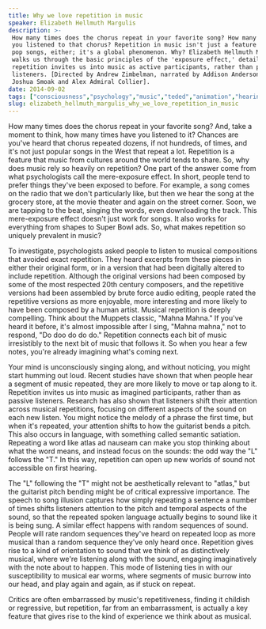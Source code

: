 ```yaml
---
title: Why we love repetition in music
speaker: Elizabeth Hellmuth Margulis
description: >-
 How many times does the chorus repeat in your favorite song? How many times have
 you listened to that chorus? Repetition in music isn't just a feature of Western
 pop songs, either; it's a global phenomenon. Why? Elizabeth Hellmuth Margulis
 walks us through the basic principles of the 'exposure effect,' detailing how
 repetition invites us into music as active participants, rather than passive
 listeners. [Directed by Andrew Zimbelman, narrated by Addison Anderson, music by
 Joshua Smoak and Alex Admiral Collier].
date: 2014-09-02
tags: ["consciousness","psychology","music","teded","animation","hearing","brain"]
slug: elizabeth_hellmuth_margulis_why_we_love_repetition_in_music
---
```


How many times does the chorus repeat in your favorite song? And, take a moment to think,
how many times have you listened to it? Chances are you've heard that chorus repeated
dozens, if not hundreds, of times, and it's not just popular songs in the West that repeat
a lot. Repetition is a feature that music from cultures around the world tends to share.
So, why does music rely so heavily on repetition? One part of the answer come from what
psychologists call the mere-exposure effect. In short, people tend to prefer things
they've been exposed to before. For example, a song comes on the radio that we don't
particularly like, but then we hear the song at the grocery store, at the movie theater
and again on the street corner. Soon, we are tapping to the beat, singing the words, even
downloading the track. This mere-exposure effect doesn't just work for songs. It also
works for everything from shapes to Super Bowl ads. So, what makes repetition so uniquely
prevalent in music?

To investigate, psychologists asked people to listen to musical compositions that avoided
exact repetition. They heard excerpts from these pieces in either their original form, or
in a version that had been digitally altered to include repetition. Although the original
versions had been composed by some of the most respected 20th century composers, and the
repetitive versions had been assembled by brute force audio editing, people rated the
repetitive versions as more enjoyable, more interesting and more likely to have been
composed by a human artist. Musical repetition is deeply compelling. Think about the
Muppets classic, "Mahna Mahna." If you've heard it before, it's almost impossible after I
sing, "Mahna mahna," not to respond, "Do doo do do do." Repetition connects each bit of
music irresistibly to the next bit of music that follows it. So when you hear a few
notes, you're already imagining what's coming next.

Your mind is unconsciously singing along, and without noticing, you might start humming
out loud. Recent studies have shown that when people hear a segment of music repeated,
they are more likely to move or tap along to it. Repetition invites us into music as
imagined participants, rather than as passive listeners. Research has also shown that
listeners shift their attention across musical repetitions, focusing on different aspects
of the sound on each new listen. You might notice the melody of a phrase the first time,
but when it's repeated, your attention shifts to how the guitarist bends a pitch. This
also occurs in language, with something called semantic satiation. Repeating a word like
atlas ad nauseam can make you stop thinking about what the word means, and instead focus
on the sounds: the odd way the "L" follows the "T." In this way, repetition can open up
new worlds of sound not accessible on first hearing.

The "L" following the "T" might not be aesthetically relevant to "atlas," but the
guitarist pitch bending might be of critical expressive importance. The speech to song
illusion captures how simply repeating a sentence a number of times shifts listeners
attention to the pitch and temporal aspects of the sound, so that the repeated spoken
language actually begins to sound like it is being sung. A similar effect happens with 
random sequences of sound. People will rate random sequences they've heard on repeated
loop as more musical than a random sequence they've only heard once. Repetition gives rise
to a kind of orientation to sound that we think of as distinctively musical, where we're
listening along with the sound, engaging imaginatively with the note about to happen. This
mode of listening ties in with our susceptibility to musical ear worms, where segments of
music burrow into our head, and play again and again, as if stuck on repeat.

Critics are often embarrassed by music's repetitiveness, finding it childish or
regressive, but repetition, far from an embarrassment, is actually a key feature that
gives rise to the kind of experience we think about as musical.

<!--
ad_duration=0
event="TED-Ed"
external_start_time=0
intro_duration=0
is_subtitle_required="False"
is_talk_featured="False"
language="en"
language_swap="False"
native_language="en"
number_of_related_talks=6
number_of_speakers=1
number_of_subtitled_videos=0
number_of_tags=7
number_of_talk_download_languages=24
number_of_talk_more_resources=0
number_of_talk_recommendations=0
number_of_talks_take_actions=0
post_ad_duration=0
published_timestamp="2019-02-15 17:37:39"
recording_date="2014-09-02"
speaker_is_published=0
speaker_name="Elizabeth Hellmuth Margulis"
talk_name="Why we love repetition in music"
talks_tags=["consciousness","psychology","music","teded","animation","hearing","brain"]
url_photo_talk="https://s3.amazonaws.com/talkstar-photos/uploads/6967bf93-78fc-4faf-a77a-8e7560bc2353/31_repetition.jpg"
url_webpage="https://www.ted.com/talks/elizabeth_hellmuth_margulis_why_we_love_repetition_in_music"
video_type_name="TED-Ed Original"
-->